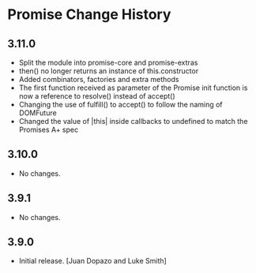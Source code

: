 Promise Change History
======================

3.11.0
------

* Split the module into promise-core and promise-extras
* then() no longer returns an instance of this.constructor
* Added combinators, factories and extra methods
* The first function received as parameter of the Promise init function is now
  a reference to resolve() instead of accept()
* Changing the use of fulfill() to accept() to follow the naming of DOMFuture
* Changed the value of |this| inside callbacks to undefined to match the
Promises A+ spec

3.10.0
------

* No changes.

3.9.1
-----

* No changes.

3.9.0
-----

* Initial release. [Juan Dopazo and Luke Smith]
